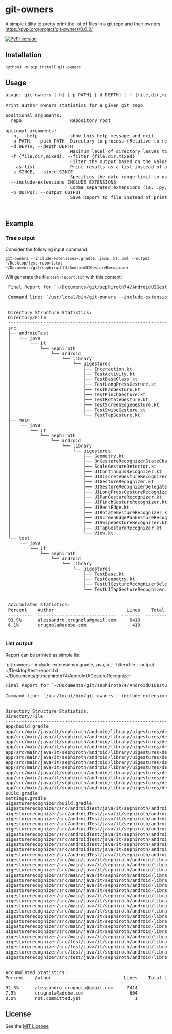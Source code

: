 # git-owners

A simple utility to pretty print the list of files in a git repo and their owners.<br />
https://pypi.org/project/git-owners/0.0.2/

[![PyPI version](https://badge.fury.io/py/git-owners@2x.png)](https://badge.fury.io/py/git-owners)

## Installation

`python3 -m pip install git-owners` 

## Usage

<pre>
usage: git-owners [-h] [-p PATH] [-d DEPTH] [-f {file,dir,mixed}] [--as-list] [-s SINCE] [--include-extensions INCLUDE_EXTENSIONS] [-o OUTPUT] repo

Print author owners statistics for a given git repo

positional arguments:
  repo                  Repository root

optional arguments:
  -h, --help            show this help message and exit
  -p PATH, --path PATH  Directory to process (Relative to repository root)
  -d DEPTH, --depth DEPTH
                        Maximum level of directory leaves to print out in the final tree (-1 to print all leaves)
  -f {file,dir,mixed}, --filter {file,dir,mixed}
                        Filter the output based on the value given. file: output files only (--as-list will be used in this case), dir: output directories only, mixed: output files and directories (default).
  --as-list             Print results as a list instead of a tree. If --filter is not specified, mixed will be used.
  -s SINCE, --since SINCE
                        Specifies the date range limit to use when executing git blame. date format is the same as used for git blame --since
  --include-extensions INCLUDE_EXTENSIONS
                        Comma separated extensions (ie. .py, .kt, .java). Specifies which file extensions to include while parsing the repository
  -o OUTPUT, --output OUTPUT
                        Save Report to file instead of printing to stdout

 </pre>
 
## Example

### Tree output

Consider the following input command:
 
`git-owners --include-extensions=.gradle,.java,.kt,.xml --output ~/Desktop/test-report.txt ~/Documents/git/sephiroth74/AndroidUIGestureRecognizer` 
 
Will generate the file `test-report.txt` with this content:
 
 <pre>
 Final Report for `~/Documents/git/sephiroth74/AndroidUIGestureRecognizer`
 
 Command line: `/usr/local/bin/git-owners --include-extensions=.gradle,.java,.kt --path uigesturerecognizer/src --output ~/Desktop/test-report.txt ~/Documents/git/sephiroth74/AndroidUIGestureRecognizer`
 
 
 Directory Structure Statistics:
 Directory/File                                                               Percent    Owner                            Lines    Total Lines    
 ---------------------------------------------------------------------------  ---------  -------------------------------  -------  -------------  
 src                                                                          93.9%      alessandro.crugnola@gmail.com    6410     6829           
 ├── androidTest                                                              100.0%     alessandro.crugnola@gmail.com    2753     2753           
 │   └── java                                                                 100.0%     alessandro.crugnola@gmail.com    2753     2753           
 │       └── it                                                               100.0%     alessandro.crugnola@gmail.com    2753     2753           
 │           └── sephiroth                                                    100.0%     alessandro.crugnola@gmail.com    2753     2753           
 │               └── android                                                  100.0%     alessandro.crugnola@gmail.com    2753     2753           
 │                   └── library                                              100.0%     alessandro.crugnola@gmail.com    2753     2753           
 │                       └── uigestures                                       100.0%     alessandro.crugnola@gmail.com    2753     2753           
 │                           ├── Interaction.kt                               100.0%     alessandro.crugnola@gmail.com    450      450            
 │                           ├── TestActivity.kt                              100.0%     alessandro.crugnola@gmail.com    78       78             
 │                           ├── TestBaseClass.kt                             100.0%     alessandro.crugnola@gmail.com    88       88             
 │                           ├── TestLongPressGesture.kt                      100.0%     alessandro.crugnola@gmail.com    430      430            
 │                           ├── TestPanGesture.kt                            100.0%     alessandro.crugnola@gmail.com    330      330            
 │                           ├── TestPinchGesture.kt                          100.0%     alessandro.crugnola@gmail.com    130      130            
 │                           ├── TestRotateGesture.kt                         100.0%     alessandro.crugnola@gmail.com    61       61             
 │                           ├── TestScreenEdgeGesture.kt                     100.0%     alessandro.crugnola@gmail.com    233      233            
 │                           ├── TestSwipeGesture.kt                          100.0%     alessandro.crugnola@gmail.com    223      223            
 │                           └── TestTapGesture.kt                            100.0%     alessandro.crugnola@gmail.com    730      730            
 ├── main                                                                     89.0%      alessandro.crugnola@gmail.com    3400     3819           
 │   └── java                                                                 89.0%      alessandro.crugnola@gmail.com    3400     3819           
 │       └── it                                                               89.0%      alessandro.crugnola@gmail.com    3400     3819           
 │           └── sephiroth                                                    89.0%      alessandro.crugnola@gmail.com    3400     3819           
 │               └── android                                                  89.0%      alessandro.crugnola@gmail.com    3400     3819           
 │                   └── library                                              89.0%      alessandro.crugnola@gmail.com    3400     3819           
 │                       └── uigestures                                       89.0%      alessandro.crugnola@gmail.com    3400     3819           
 │                           ├── Geometry.kt                                  100.0%     alessandro.crugnola@gmail.com    21       21             
 │                           ├── OnGestureRecognizerStateChangeListener.kt    100.0%     alessandro.crugnola@gmail.com    8        8              
 │                           ├── ScaleGestureDetector.kt                      63.1%      alessandro.crugnola@gmail.com    345      547            
 │                           ├── UIContinuousRecognizer.kt                    94.7%      alessandro.crugnola@gmail.com    18       19             
 │                           ├── UIDiscreteGestureRecognizer.kt               94.1%      alessandro.crugnola@gmail.com    16       17             
 │                           ├── UIGestureRecognizer.kt                       91.5%      alessandro.crugnola@gmail.com    346      378            
 │                           ├── UIGestureRecognizerDelegate.kt               71.9%      alessandro.crugnola@gmail.com    97       135            
 │                           ├── UILongPressGestureRecognizer.kt              97.1%      alessandro.crugnola@gmail.com    437      450            
 │                           ├── UIPanGestureRecognizer.kt                    89.8%      alessandro.crugnola@gmail.com    360      401            
 │                           ├── UIPinchGestureRecognizer.kt                  92.1%      alessandro.crugnola@gmail.com    234      254            
 │                           ├── UIRectEdge.kt                                100.0%     alessandro.crugnola@gmail.com    5        5              
 │                           ├── UIRotateGestureRecognizer.kt                 93.7%      alessandro.crugnola@gmail.com    328      350            
 │                           ├── UIScreenEdgePanGestureRecognizer.kt          93.3%      alessandro.crugnola@gmail.com    393      421            
 │                           ├── UISwipeGestureRecognizer.kt                  97.6%      alessandro.crugnola@gmail.com    439      450            
 │                           ├── UITapGestureRecognizer.kt                    97.2%      alessandro.crugnola@gmail.com    342      352            
 │                           └── View.kt                                      100.0%     alessandro.crugnola@gmail.com    11       11             
 └── test                                                                     100.0%     alessandro.crugnola@gmail.com    257      257            
     └── java                                                                 100.0%     alessandro.crugnola@gmail.com    257      257            
         └── it                                                               100.0%     alessandro.crugnola@gmail.com    257      257            
             └── sephiroth                                                    100.0%     alessandro.crugnola@gmail.com    257      257            
                 └── android                                                  100.0%     alessandro.crugnola@gmail.com    257      257            
                     └── library                                              100.0%     alessandro.crugnola@gmail.com    257      257            
                         └── uigestures                                       100.0%     alessandro.crugnola@gmail.com    257      257            
                             ├── TestBase.kt                                  100.0%     alessandro.crugnola@gmail.com    35       35             
                             ├── TestGeometry.kt                              100.0%     alessandro.crugnola@gmail.com    69       69             
                             ├── TestUIGestureRecognizerDelegate.kt           100.0%     alessandro.crugnola@gmail.com    81       81             
                             └── TestUITapGestureRecognizer.kt                100.0%     alessandro.crugnola@gmail.com    72       72             
 
 
 Accumulated Statistics:
 Percent    Author                           Lines    Total Lines
 ---------  -----------------------------  -------  -------------
 93.9%      alessandro.crugnola@gmail.com     6410           6829
 6.1%       crugnola@adobe.com                 419           6829
 
</pre>

### List output

Report can be printed as simple list

`git-owners --include-extensions=.gradle,.java,.kt --filter=file --output ~/Desktop/test-report.txt ~/Documents/git/sephiroth74/AndroidUIGestureRecognizer

<pre>
Final Report for `~/Documents/git/sephiroth74/AndroidUIGestureRecognizer`

Command line: `/usr/local/bin/git-owners --include-extensions=.gradle,.java,.kt --filter=file --output /Users/alessandro/Desktop/test-report.txt ~/Documents/git/sephiroth74/AndroidUIGestureRecognizer`


Directory Structure Statistics:
Directory/File                                                                                                          Perc      Owner                            Lines    Total Lines    
----------------------------------------------------------------------------------------------------------------------  --------  -------------------------------  -------  -------------  
app/build.gradle                                                                                                        50.9%     alessandro.crugnola@gmail.com    29       57             
app/src/main/java/it/sephiroth/android/library/uigestures/demo/BaseTest.java                                            77.3%     crugnola@adobe.com               75       97             
app/src/main/java/it/sephiroth/android/library/uigestures/demo/MainActivity.kt                                          100.0%    alessandro.crugnola@gmail.com    146      146            
app/src/main/java/it/sephiroth/android/library/uigestures/demo/MainApplication.java                                     86.7%     alessandro.crugnola@gmail.com    13       15             
app/src/main/java/it/sephiroth/android/library/uigestures/demo/MotionView.kt                                            100.0%    alessandro.crugnola@gmail.com    183      183            
app/src/main/java/it/sephiroth/android/library/uigestures/demo/fragments/IRecognizerFragment.kt                         100.0%    alessandro.crugnola@gmail.com    23       23             
app/src/main/java/it/sephiroth/android/library/uigestures/demo/fragments/UILongPressGestureRecognizerFragment.kt        100.0%    alessandro.crugnola@gmail.com    60       60             
app/src/main/java/it/sephiroth/android/library/uigestures/demo/fragments/UIPanGestureRecognizerFragment.kt              100.0%    alessandro.crugnola@gmail.com    55       55             
app/src/main/java/it/sephiroth/android/library/uigestures/demo/fragments/UIPinchGestureRecognizerFragment.kt            100.0%    alessandro.crugnola@gmail.com    41       41             
app/src/main/java/it/sephiroth/android/library/uigestures/demo/fragments/UIRotateGestureRecognizerFragment.kt           100.0%    alessandro.crugnola@gmail.com    54       54             
app/src/main/java/it/sephiroth/android/library/uigestures/demo/fragments/UIScreenEdgePanGestureRecognizerFragment.kt    100.0%    alessandro.crugnola@gmail.com    64       64             
app/src/main/java/it/sephiroth/android/library/uigestures/demo/fragments/UISwipeGestureRecognizerFragment.kt            100.0%    alessandro.crugnola@gmail.com    68       68             
app/src/main/java/it/sephiroth/android/library/uigestures/demo/fragments/UITapGestureRecognizerFragment.kt              100.0%    alessandro.crugnola@gmail.com    51       51             
build.gradle                                                                                                            59.0%     crugnola@adobe.com               23       39             
settings.gradle                                                                                                         100.0%    alessandro.crugnola@gmail.com    2        2              
uigesturerecognizer/build.gradle                                                                                        75.7%     alessandro.crugnola@gmail.com    178      235            
uigesturerecognizer/src/androidTest/java/it/sephiroth/android/library/uigestures/Interaction.kt                         100.0%    alessandro.crugnola@gmail.com    450      450            
uigesturerecognizer/src/androidTest/java/it/sephiroth/android/library/uigestures/TestActivity.kt                        100.0%    alessandro.crugnola@gmail.com    78       78             
uigesturerecognizer/src/androidTest/java/it/sephiroth/android/library/uigestures/TestBaseClass.kt                       100.0%    alessandro.crugnola@gmail.com    88       88             
uigesturerecognizer/src/androidTest/java/it/sephiroth/android/library/uigestures/TestLongPressGesture.kt                100.0%    alessandro.crugnola@gmail.com    430      430            
uigesturerecognizer/src/androidTest/java/it/sephiroth/android/library/uigestures/TestPanGesture.kt                      100.0%    alessandro.crugnola@gmail.com    330      330            
uigesturerecognizer/src/androidTest/java/it/sephiroth/android/library/uigestures/TestPinchGesture.kt                    100.0%    alessandro.crugnola@gmail.com    130      130            
uigesturerecognizer/src/androidTest/java/it/sephiroth/android/library/uigestures/TestRotateGesture.kt                   100.0%    alessandro.crugnola@gmail.com    61       61             
uigesturerecognizer/src/androidTest/java/it/sephiroth/android/library/uigestures/TestScreenEdgeGesture.kt               100.0%    alessandro.crugnola@gmail.com    233      233            
uigesturerecognizer/src/androidTest/java/it/sephiroth/android/library/uigestures/TestSwipeGesture.kt                    100.0%    alessandro.crugnola@gmail.com    223      223            
uigesturerecognizer/src/androidTest/java/it/sephiroth/android/library/uigestures/TestTapGesture.kt                      100.0%    alessandro.crugnola@gmail.com    730      730            
uigesturerecognizer/src/main/java/it/sephiroth/android/library/uigestures/Geometry.kt                                   100.0%    alessandro.crugnola@gmail.com    21       21             
uigesturerecognizer/src/main/java/it/sephiroth/android/library/uigestures/OnGestureRecognizerStateChangeListener.kt     100.0%    alessandro.crugnola@gmail.com    8        8              
uigesturerecognizer/src/main/java/it/sephiroth/android/library/uigestures/ScaleGestureDetector.kt                       63.1%     alessandro.crugnola@gmail.com    345      547            
uigesturerecognizer/src/main/java/it/sephiroth/android/library/uigestures/UIContinuousRecognizer.kt                     94.7%     alessandro.crugnola@gmail.com    18       19             
uigesturerecognizer/src/main/java/it/sephiroth/android/library/uigestures/UIDiscreteGestureRecognizer.kt                94.1%     alessandro.crugnola@gmail.com    16       17             
uigesturerecognizer/src/main/java/it/sephiroth/android/library/uigestures/UIGestureRecognizer.kt                        91.5%     alessandro.crugnola@gmail.com    346      378            
uigesturerecognizer/src/main/java/it/sephiroth/android/library/uigestures/UIGestureRecognizerDelegate.kt                71.9%     alessandro.crugnola@gmail.com    97       135            
uigesturerecognizer/src/main/java/it/sephiroth/android/library/uigestures/UILongPressGestureRecognizer.kt               97.1%     alessandro.crugnola@gmail.com    437      450            
uigesturerecognizer/src/main/java/it/sephiroth/android/library/uigestures/UIPanGestureRecognizer.kt                     89.8%     alessandro.crugnola@gmail.com    360      401            
uigesturerecognizer/src/main/java/it/sephiroth/android/library/uigestures/UIPinchGestureRecognizer.kt                   92.1%     alessandro.crugnola@gmail.com    234      254            
uigesturerecognizer/src/main/java/it/sephiroth/android/library/uigestures/UIRectEdge.kt                                 100.0%    alessandro.crugnola@gmail.com    5        5              
uigesturerecognizer/src/main/java/it/sephiroth/android/library/uigestures/UIRotateGestureRecognizer.kt                  93.7%     alessandro.crugnola@gmail.com    328      350            
uigesturerecognizer/src/main/java/it/sephiroth/android/library/uigestures/UIScreenEdgePanGestureRecognizer.kt           93.3%     alessandro.crugnola@gmail.com    393      421            
uigesturerecognizer/src/main/java/it/sephiroth/android/library/uigestures/UISwipeGestureRecognizer.kt                   97.6%     alessandro.crugnola@gmail.com    439      450            
uigesturerecognizer/src/main/java/it/sephiroth/android/library/uigestures/UITapGestureRecognizer.kt                     97.2%     alessandro.crugnola@gmail.com    342      352            
uigesturerecognizer/src/main/java/it/sephiroth/android/library/uigestures/View.kt                                       100.0%    alessandro.crugnola@gmail.com    11       11             
uigesturerecognizer/src/test/java/it/sephiroth/android/library/uigestures/TestBase.kt                                   100.0%    alessandro.crugnola@gmail.com    35       35             
uigesturerecognizer/src/test/java/it/sephiroth/android/library/uigestures/TestGeometry.kt                               100.0%    alessandro.crugnola@gmail.com    69       69             
uigesturerecognizer/src/test/java/it/sephiroth/android/library/uigestures/TestUIGestureRecognizerDelegate.kt            100.0%    alessandro.crugnola@gmail.com    81       81             
uigesturerecognizer/src/test/java/it/sephiroth/android/library/uigestures/TestUITapGestureRecognizer.kt                 100.0%    alessandro.crugnola@gmail.com    72       72             


Accumulated Statistics:
Percent    Author                           Lines    Total Lines
---------  -----------------------------  -------  -------------
92.5%      alessandro.crugnola@gmail.com     7414           8019
7.5%       crugnola@adobe.com                 604           8019
0.0%       not.committed.yet                    1           8019
</pre>


## License

See the [MIT License](LICENSE)